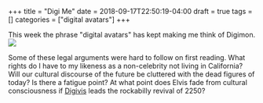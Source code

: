 +++
title = "Digi Me"
date = 2018-09-17T22:50:19-04:00
draft = true
tags = []
categories = ["digital avatars"]
+++

This week the phrase "digital avatars" has kept making me think of Digimon.
![](https://media.comicbook.com/2018/04/digimon-1104754-1280x0.jpeg)

Some of these legal arguments were hard to follow on first reading. What rights do I have to my likeness as a non-celebrity not living in California?
Will our cultural discourse of the future be cluttered with the dead figures of today? Is there a fatigue point? At what point does Elvis fade from cultural consciousness if [Digivis](https://vignette.wikia.nocookie.net/digimon/images/5/51/MetalEtemon_t.gif/revision/latest?cb=20180107055842) leads the rockabilly revival of 2250?
